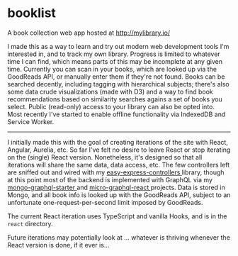 # booklist

A book collection web app hosted at http://mylibrary.io/

I made this as a way to learn and try out modern web development tools I'm interested in, and to track my own library. Progress is limited to whatever time I can find, which means parts of this may be incomplete at any given time. Currently you can scan in your books, which are looked up via the GoodReads API, or manually enter them if they're not found. Books can be searched decently, including tagging with hierarchical subjects; there's also some data crude visualizations (made with D3) and a way to find book recommendations based on similarity searches agains a set of books you select. Public (read-only) access to your library can also be opted into. Most recently I've started to enable offline functionality via IndexedDB and Service Worker.

---

I initially made this with the goal of creating iterations of the site with React, Angular, Aurelia, etc. So far I've felt no desire to leave React or stop iterating on the (single) React version. Nonetheless, it's designed so that all iterations will share the same data, data access, etc. The few controllers left are sniffed out and wired with my [easy-express-controllers
](https://www.npmjs.com/package/easy-express-controllers) library, though at this point most of the backend is implemented with GraphQL via my [mongo-graphql-starter
](https://www.npmjs.com/package/mongo-graphql-starter) and [micro-graphql-react
](https://www.npmjs.com/package/micro-graphql-react) projects. Data is stored in Mongo, and all book info is looked up with the GoodReads API, subject to an unfortunate one-request-per-second limit imposed by GoodReads.

The current React iteration uses TypeScript and vanilla Hooks, and is in the `react` directory.

Future iterations may potentially look at ... whatever is thriving whenever the React version is done, if it ever is...
